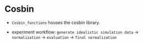 # Cosbin

- `Cosbin_functions` houses the cosbin library.

- experiment workflow:
`generate idealistic simulation data` -> `normalization` -> `evaluation` -> `final normalization`
